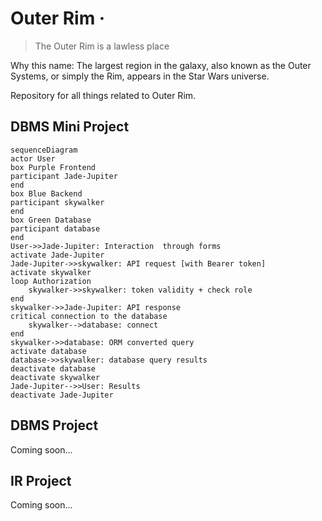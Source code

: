 # Outer Rim &middot;

>The Outer Rim is a lawless place

Why this name: The largest region in the galaxy, also known as the Outer Systems, or simply the Rim, appears in the Star Wars universe.

Repository for all things related to Outer Rim.

## DBMS Mini Project

```mermaid
sequenceDiagram
actor User
box Purple Frontend
participant Jade-Jupiter
end
box Blue Backend
participant skywalker
end
box Green Database
participant database
end
User->>Jade-Jupiter: Interaction  through forms
activate Jade-Jupiter
Jade-Jupiter->>skywalker: API request [with Bearer token]
activate skywalker 
loop Authorization
    skywalker->>skywalker: token validity + check role
end
skywalker->>Jade-Jupiter: API response
critical connection to the database
    skywalker-->database: connect
end
skywalker->>database: ORM converted query
activate database
database->>skywalker: database query results
deactivate database
deactivate skywalker
Jade-Jupiter-->>User: Results
deactivate Jade-Jupiter
```

## DBMS Project

Coming soon...

## IR Project

Coming soon...
